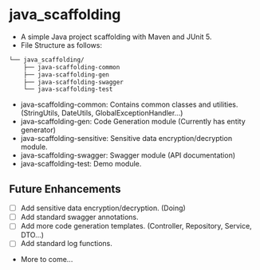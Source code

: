# java_scaffolding
* A simple Java project scaffolding with Maven and JUnit 5.
* File Structure as follows:
```markdown
└── java_scaffolding/
    ├── java-scaffolding-common
    ├── java-scaffolding-gen
    ├── java-scaffolding-swagger
    └── java-scaffolding-test
```
* java-scaffolding-common: Contains common classes and utilities. (StringUtils, DateUtils, GlobalExceptionHandler...)
* java-scaffolding-gen: Code Generation module (Currently has entity generator)
* java-scaffolding-sensitive: Sensitive data encryption/decryption module. 
* java-scaffolding-swagger: Swagger module (API documentation)
* java-scaffolding-test: Demo module.

## Future Enhancements
- [ ] Add sensitive data encryption/decryption. (Doing)
- [ ] Add standard swagger annotations.
- [ ] Add more code generation templates. (Controller, Repository, Service, DTO...)
- [ ] Add standard log functions.
* More to come...